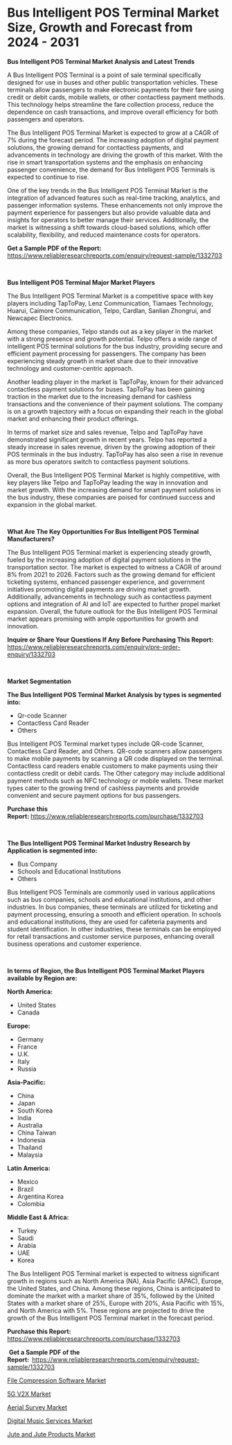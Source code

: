 <p><h1>Bus Intelligent POS Terminal Market Size, Growth and Forecast from 2024 - 2031</h1></p><p><strong>Bus Intelligent POS Terminal Market Analysis and Latest Trends</strong></p>
<p><p>A Bus Intelligent POS Terminal is a point of sale terminal specifically designed for use in buses and other public transportation vehicles. These terminals allow passengers to make electronic payments for their fare using credit or debit cards, mobile wallets, or other contactless payment methods. This technology helps streamline the fare collection process, reduce the dependence on cash transactions, and improve overall efficiency for both passengers and operators.</p><p>The Bus Intelligent POS Terminal Market is expected to grow at a CAGR of 7% during the forecast period. The increasing adoption of digital payment solutions, the growing demand for contactless payments, and advancements in technology are driving the growth of this market. With the rise in smart transportation systems and the emphasis on enhancing passenger convenience, the demand for Bus Intelligent POS Terminals is expected to continue to rise.</p><p>One of the key trends in the Bus Intelligent POS Terminal Market is the integration of advanced features such as real-time tracking, analytics, and passenger information systems. These enhancements not only improve the payment experience for passengers but also provide valuable data and insights for operators to better manage their services. Additionally, the market is witnessing a shift towards cloud-based solutions, which offer scalability, flexibility, and reduced maintenance costs for operators.</p></p>
<p><strong>Get a Sample PDF of the Report:&nbsp;</strong> <a href="https://www.reliableresearchreports.com/enquiry/request-sample/1332703">https://www.reliableresearchreports.com/enquiry/request-sample/1332703</a></p>
<p>&nbsp;</p>
<p><strong>Bus Intelligent POS Terminal Major Market Players</strong></p>
<p><p>The Bus Intelligent POS Terminal Market is a competitive space with key players including TapToPay, Lenz Communication, Tiamaes Technology, Huarui, Caimore Communication, Telpo, Cardlan, Sanlian Zhongrui, and Newcapec Electronics.</p><p>Among these companies, Telpo stands out as a key player in the market with a strong presence and growth potential. Telpo offers a wide range of intelligent POS terminal solutions for the bus industry, providing secure and efficient payment processing for passengers. The company has been experiencing steady growth in market share due to their innovative technology and customer-centric approach.</p><p>Another leading player in the market is TapToPay, known for their advanced contactless payment solutions for buses. TapToPay has been gaining traction in the market due to the increasing demand for cashless transactions and the convenience of their payment solutions. The company is on a growth trajectory with a focus on expanding their reach in the global market and enhancing their product offerings.</p><p>In terms of market size and sales revenue, Telpo and TapToPay have demonstrated significant growth in recent years. Telpo has reported a steady increase in sales revenue, driven by the growing adoption of their POS terminals in the bus industry. TapToPay has also seen a rise in revenue as more bus operators switch to contactless payment solutions.</p><p>Overall, the Bus Intelligent POS Terminal Market is highly competitive, with key players like Telpo and TapToPay leading the way in innovation and market growth. With the increasing demand for smart payment solutions in the bus industry, these companies are poised for continued success and expansion in the global market.</p></p>
<p>&nbsp;</p>
<p><strong>What Are The Key Opportunities For Bus Intelligent POS Terminal Manufacturers?</strong></p>
<p><p>The Bus Intelligent POS Terminal market is experiencing steady growth, fueled by the increasing adoption of digital payment solutions in the transportation sector. The market is expected to witness a CAGR of around 8% from 2021 to 2026. Factors such as the growing demand for efficient ticketing systems, enhanced passenger experience, and government initiatives promoting digital payments are driving market growth. Additionally, advancements in technology such as contactless payment options and integration of AI and IoT are expected to further propel market expansion. Overall, the future outlook for the Bus Intelligent POS Terminal market appears promising with ample opportunities for growth and innovation.</p></p>
<p><strong>Inquire or Share Your Questions If Any Before Purchasing This Report:</strong> <a href="https://www.reliableresearchreports.com/enquiry/pre-order-enquiry/1332703">https://www.reliableresearchreports.com/enquiry/pre-order-enquiry/1332703</a></p>
<p>&nbsp;</p>
<p><strong>Market Segmentation</strong></p>
<p><strong>The Bus Intelligent POS Terminal Market Analysis by types is segmented into:</strong></p>
<p><ul><li>Qr-code Scanner</li><li>Contactless Card Reader</li><li>Others</li></ul></p>
<p><p>Bus Intelligent POS Terminal market types include QR-code Scanner, Contactless Card Reader, and Others. QR-code scanners allow passengers to make mobile payments by scanning a QR code displayed on the terminal. Contactless card readers enable customers to make payments using their contactless credit or debit cards. The Other category may include additional payment methods such as NFC technology or mobile wallets. These market types cater to the growing trend of cashless payments and provide convenient and secure payment options for bus passengers.</p></p>
<p><strong>Purchase this Report:&nbsp;</strong><a href="https://www.reliableresearchreports.com/purchase/1332703">https://www.reliableresearchreports.com/purchase/1332703</a></p>
<p>&nbsp;</p>
<p><strong>The Bus Intelligent POS Terminal Market Industry Research by Application is segmented into:</strong></p>
<p><ul><li>Bus Company</li><li>Schools and Educational Institutions</li><li>Others</li></ul></p>
<p><p>Bus Intelligent POS Terminals are commonly used in various applications such as bus companies, schools and educational institutions, and other industries. In bus companies, these terminals are utilized for ticketing and payment processing, ensuring a smooth and efficient operation. In schools and educational institutions, they are used for cafeteria payments and student identification. In other industries, these terminals can be employed for retail transactions and customer service purposes, enhancing overall business operations and customer experience.</p></p>
<p>&nbsp;</p>
<p><strong>In terms of Region, the Bus Intelligent POS Terminal Market Players available by Region are:</strong></p>
<p>
    <p> <strong> North America: </strong>
        <ul>
            <li>United States</li>
            <li>Canada</li>
        </ul>
        </p> 
    <p> <strong> Europe: </strong>
        <ul>
            <li>Germany</li>
            <li>France</li>
            <li>U.K.</li>
            <li>Italy</li>
            <li>Russia</li>
        </ul>
        </p> 
    <p> <strong> Asia-Pacific: </strong>
        <ul>
            <li>China</li>
            <li>Japan</li>
            <li>South Korea</li>
            <li>India</li>
            <li>Australia</li>
            <li>China Taiwan</li>
            <li>Indonesia</li>
            <li>Thailand</li>
            <li>Malaysia</li>
        </ul>
        </p> 
    <p> <strong> Latin America: </strong>
        <ul>
            <li>Mexico</li>
            <li>Brazil</li>
            <li>Argentina Korea</li>
            <li>Colombia</li>
        </ul>
        </p> 
    <p> <strong> Middle East & Africa: </strong>
        <ul>
            <li>Turkey</li>
            <li>Saudi</li>
            <li>Arabia</li>
            <li>UAE</li>
            <li>Korea</li>
        </ul>
    </p>
    </p>
<p><p>The Bus Intelligent POS Terminal market is expected to witness significant growth in regions such as North America (NA), Asia Pacific (APAC), Europe, the United States, and China. Among these regions, China is anticipated to dominate the market with a market share of 35%, followed by the United States with a market share of 25%, Europe with 20%, Asia Pacific with 15%, and North America with 5%. These regions are projected to drive the growth of the Bus Intelligent POS Terminal market in the forecast period.</p></p>
<p><strong>Purchase this Report: </strong><a href="https://www.reliableresearchreports.com/purchase/1332703">https://www.reliableresearchreports.com/purchase/1332703</a></p>
<p>&nbsp;<strong>Get a Sample PDF of the Report:&nbsp;&nbsp;</strong><a href="https://www.reliableresearchreports.com/enquiry/request-sample/1332703">https://www.reliableresearchreports.com/enquiry/request-sample/1332703</a></p>
<p><strong></strong></p>
<p><p><a href="https://medium.com/@timothychapman46/file-compression-software-market-share-evolution-and-market-growth-trends-2024-2031-d117e826769c">File Compression Software Market</a></p><p><a href="https://medium.com/@aliciahaley1989/5g-v2x-market-trends-forecast-and-competitive-analysis-to-2031-984be97790a1">5G V2X Market</a></p><p><a href="https://medium.com/@othamcclure/aerial-survey-market-size-reveals-the-best-marketing-channels-in-global-industry-c14ade8e3d2f">Aerial Survey Market</a></p><p><a href="https://medium.com/@othamcclure/digital-music-services-market-size-and-market-trends-complete-industry-overview-2024-to-2031-d63ac071787f">Digital Music Services Market</a></p><p><a href="https://medium.com/@aliciahaley1989/jute-and-jute-products-market-size-reveals-the-best-marketing-channels-in-global-industry-db36b2492f87">Jute and Jute Products Market</a></p></p>